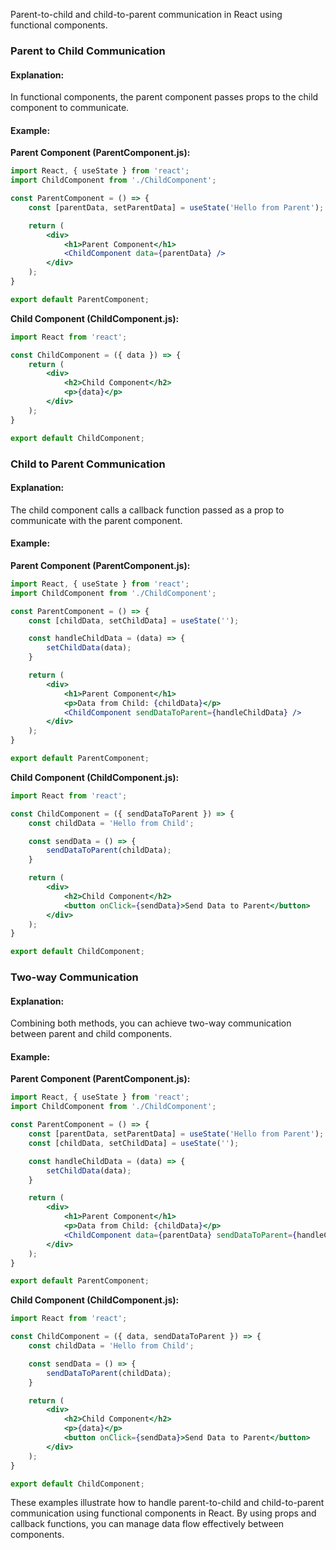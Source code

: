 Parent-to-child and child-to-parent communication in React using functional components.

### Parent to Child Communication

#### Explanation:
In functional components, the parent component passes props to the child component to communicate.

#### Example:

**Parent Component (ParentComponent.js):**
```jsx
import React, { useState } from 'react';
import ChildComponent from './ChildComponent';

const ParentComponent = () => {
    const [parentData, setParentData] = useState('Hello from Parent');

    return (
        <div>
            <h1>Parent Component</h1>
            <ChildComponent data={parentData} />
        </div>
    );
}

export default ParentComponent;
```

**Child Component (ChildComponent.js):**
```jsx
import React from 'react';

const ChildComponent = ({ data }) => {
    return (
        <div>
            <h2>Child Component</h2>
            <p>{data}</p>
        </div>
    );
}

export default ChildComponent;
```

### Child to Parent Communication

#### Explanation:
The child component calls a callback function passed as a prop to communicate with the parent component.

#### Example:

**Parent Component (ParentComponent.js):**
```jsx
import React, { useState } from 'react';
import ChildComponent from './ChildComponent';

const ParentComponent = () => {
    const [childData, setChildData] = useState('');

    const handleChildData = (data) => {
        setChildData(data);
    }

    return (
        <div>
            <h1>Parent Component</h1>
            <p>Data from Child: {childData}</p>
            <ChildComponent sendDataToParent={handleChildData} />
        </div>
    );
}

export default ParentComponent;
```

**Child Component (ChildComponent.js):**
```jsx
import React from 'react';

const ChildComponent = ({ sendDataToParent }) => {
    const childData = 'Hello from Child';

    const sendData = () => {
        sendDataToParent(childData);
    }

    return (
        <div>
            <h2>Child Component</h2>
            <button onClick={sendData}>Send Data to Parent</button>
        </div>
    );
}

export default ChildComponent;
```

### Two-way Communication

#### Explanation:
Combining both methods, you can achieve two-way communication between parent and child components.

#### Example:

**Parent Component (ParentComponent.js):**
```jsx
import React, { useState } from 'react';
import ChildComponent from './ChildComponent';

const ParentComponent = () => {
    const [parentData, setParentData] = useState('Hello from Parent');
    const [childData, setChildData] = useState('');

    const handleChildData = (data) => {
        setChildData(data);
    }

    return (
        <div>
            <h1>Parent Component</h1>
            <p>Data from Child: {childData}</p>
            <ChildComponent data={parentData} sendDataToParent={handleChildData} />
        </div>
    );
}

export default ParentComponent;
```

**Child Component (ChildComponent.js):**
```jsx
import React from 'react';

const ChildComponent = ({ data, sendDataToParent }) => {
    const childData = 'Hello from Child';

    const sendData = () => {
        sendDataToParent(childData);
    }

    return (
        <div>
            <h2>Child Component</h2>
            <p>{data}</p>
            <button onClick={sendData}>Send Data to Parent</button>
        </div>
    );
}

export default ChildComponent;
```

These examples illustrate how to handle parent-to-child and child-to-parent communication using functional components in React. By using props and callback functions, you can manage data flow effectively between components.